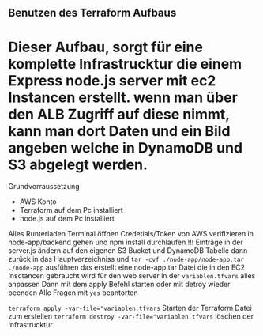 ## Benutzen des Terraform Aufbaus
# Dieser Aufbau, sorgt für eine komplette Infrastrucktur die einem Express node.js server mit ec2 Instancen erstellt. wenn man über den ALB Zugriff auf diese nimmt, kann man dort Daten und ein Bild angeben welche in DynamoDB und S3 abgelegt werden.

Grundvorraussetzung
- AWS Konto
- Terraform auf dem Pc installiert 
- node.js auf dem Pc installiert 

Alles Runterladen
Terminal öffnen 
Credetials/Token von AWS verifizieren
in node-app/backend gehen und npm install durchlaufen !!! Einträge in der server.js ändern auf den eigenen S3 Bucket und DynamoDB Tabelle
dann zurück in das Hauptverzeichniss und `tar -cvf ./node-app/node-app.tar ./node-app` ausführen
das erstellt eine  node-app.tar Datei die in den EC2 Insctancen gebraucht wird für den web server
in der `variablen.tfvars` alles anpassen
Dann mit dem apply Befehl starten oder mit detroy wieder beenden Alle Fragen mit `yes` beantorten 

`terraform apply -var-file="variablen.tfvars` Starten der Terraform Datei zum erstellen
`terraform destroy -var-file="variablen.tfvars` löschen der Infrastrucktur
